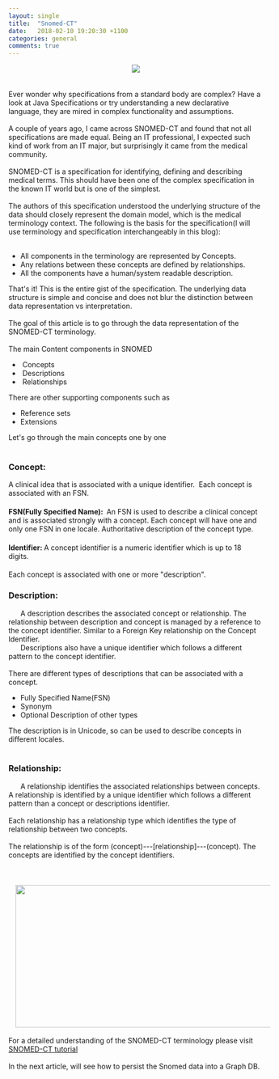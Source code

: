 ```yaml
---
layout: single
title:  "Snomed-CT"
date:   2018-02-10 19:20:30 +1100
categories: general
comments: true
---
```

<div dir="ltr" style="text-align: left;" trbidi="on">
<div class="separator" style="clear: both; text-align: center;">
</div>
<div class="separator" style="clear: both; text-align: center;">
<a href="https://4.bp.blogspot.com/-ouj7TjCVtBE/WRGP9YmPalI/AAAAAAAARAk/4BiTRrGmsUU1QQ8wMFvIBeKexVHC5dQ0ACLcB/s1600/DSC_0687.JPG" imageanchor="1" style="margin-left: 1em; margin-right: 1em;"><img border="0" src="https://4.bp.blogspot.com/-ouj7TjCVtBE/WRGP9YmPalI/AAAAAAAARAk/4BiTRrGmsUU1QQ8wMFvIBeKexVHC5dQ0ACLcB/s1600/DSC_0687.JPG" /></a></div>
<br />
<br />
Ever wonder why specifications from a standard body are complex? Have a look at Java Specifications or try understanding a new declarative language, they are mired in complex functionality and assumptions.<br />
<br />
A couple of years ago, I came across SNOMED-CT and found that not all specifications are made equal. Being an IT professional, I expected such kind of work from an IT major, but surprisingly it came from the medical community.<br />
<br />
SNOMED-CT is a&nbsp;specification for identifying, defining and describing medical terms. This should have been one of the complex specification in the known IT world but is one of the simplest.<br />
<br />
The authors of this specification understood the underlying structure of the data should closely represent the domain model, which is the medical terminology context. The following is the basis for the specification(I will use terminology and specification interchangeably in this blog):<br />
<br />
<ul style="text-align: left;">
<li>All components in the terminology are represented by Concepts.</li>
<li>Any relations between these concepts are defined by relationships.</li>
<li>All the components have a human/system readable description.</li>
</ul>
<div>
That's it! This is the entire gist of the specification. The underlying data structure is simple and concise and does not blur the distinction between data representation vs interpretation.</div>
<div>
<br /></div>
<div>
The goal of this article is to go through the data representation of the SNOMED-CT terminology.</div>
<div>
<br /></div>
<div>
The main Content components in SNOMED</div>
<div>
<ul style="text-align: left;">
<li>&nbsp;Concepts</li>
<li>&nbsp;Descriptions</li>
<li>&nbsp;Relationships</li>
</ul>
<div>
There are other supporting components such as</div>
</div>
<div>
<ul style="text-align: left;">
<li>Reference sets</li>
<li>Extensions</li>
</ul>
<div>
Let's go through the main concepts one by one</div>
</div>
<div>
<br /></div>
<h3 style="text-align: left;">
<b>Concept:</b>&nbsp;</h3>
<div style="text-align: left;">
<span style="font-weight: normal;">A clinical idea that is associated with a unique identifier. &nbsp;Each concept is associated with an FSN.</span></div>
<h4 style="text-align: left;">
<b>FSN(Fully Specified Name):</b><b>&nbsp;&nbsp;</b><span style="font-weight: normal;">An FSN is used to describe a clinical concept and is associated strongly&nbsp;with a concept. Each concept will have one and only one FSN in one locale. Authoritative description of the concept type.</span></h4>
<h4 style="text-align: left;">
<b>Identifier:</b><b>&nbsp;</b><span style="font-weight: normal;">A concept identifier is a numeric identifier which is up to 18 digits.&nbsp;</span></h4>
<h4 style="text-align: left;">
<span style="font-weight: normal;">Each concept is associated with one or more "description".</span></h4>
<div>
<h3 style="text-align: left;">
Description:&nbsp;</h3>
</div>
<div>
&nbsp; &nbsp; &nbsp; A description describes the associated&nbsp;concept or relationship. The relationship between description and concept is managed by a reference to the concept identifier. Similar to a Foreign Key relationship on the Concept Identifier.<br />
&nbsp; &nbsp; &nbsp; Descriptions also have a unique identifier which follows a different pattern to the concept identifier.<br />
<br />
There are different types of descriptions that can be associated with a concept.<br />
<ul style="text-align: left;">
<li>Fully Specified Name(FSN)&nbsp;</li>
<li>Synonym</li>
<li>Optional Description of other types</li>
</ul>
<div>
The description is in Unicode, so can be used to describe concepts in different locales.<br />
<br />
<h3 style="text-align: left;">
Relationship:</h3>
</div>
</div>
<div>
&nbsp; &nbsp; &nbsp; A relationship identifies the associated relationships between concepts. A relationship is identified by a unique identifier which follows a different pattern than a concept or descriptions identifier.<br />
<br />
Each relationship has a relationship type which identifies the type of relationship between two concepts. <br />
<br />
The relationship is of the form (concept)---[relationship]---(concept). The concepts are identified by the concept identifiers.<br />
<br />
<br />
<br />
<div class="separator" style="clear: both; text-align: center;">
<a href="https://confluence.ihtsdotools.org/download/attachments/26837117/logicalModel.png?version=1&amp;modificationDate=1471425689000&amp;api=v2" imageanchor="1" style="margin-left: 1em; margin-right: 1em;"><img border="0" height="282" src="https://confluence.ihtsdotools.org/download/attachments/26837117/logicalModel.png?version=1&amp;modificationDate=1471425689000&amp;api=v2" width="640" /></a></div>
<br /></div>
<div>
For a detailed understanding of the SNOMED-CT terminology&nbsp;please visit <a href="https://confluence.ihtsdotools.org/display/DOCSTART/5.+SNOMED+CT+Logical+Model" target="_blank">SNOMED-CT tutorial</a>&nbsp;</div>
<div>
<br /></div>
In the next article, will see how to persist the Snomed data into a Graph DB.<br />
<br /></div>
